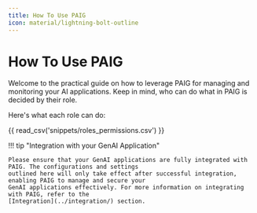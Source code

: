 ```yaml
---
title: How To Use PAIG
icon: material/lightning-bolt-outline
---
```


# How To Use PAIG

Welcome to the practical guide on how to leverage PAIG for managing and monitoring your AI applications. Keep in mind,
who can do what in PAIG is decided by their role.

Here's what each role can do:

{{ read_csv('snippets/roles_permissions.csv') }}

!!! tip "Integration with your GenAI Application"

    Please ensure that your GenAI applications are fully integrated with PAIG. The configurations and settings 
    outlined here will only take effect after successful integration, enabling PAIG to manage and secure your 
    GenAI applications effectively. For more information on integrating with PAIG, refer to the 
    [Integration](../integration/) section.


